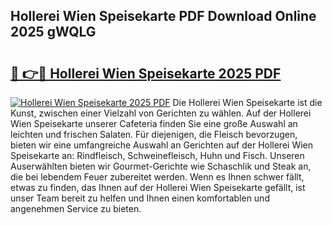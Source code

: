 ## Hollerei Wien Speisekarte PDF Download Online 2025 gWQLG

# <h2><a href="http://gc7z3u.nevu.top/?p=Hollerei+Wien+Speisekarte">🔗 👉🔴 Hollerei Wien Speisekarte 2025 PDF</a></h2>

[![Hollerei Wien Speisekarte 2025 PDF](https://i.imgur.com/dBaPXMq.png)](http://gc7z3u.nevu.top/?p=Hollerei+Wien+Speisekarte)
Die Hollerei Wien Speisekarte ist die Kunst, zwischen einer Vielzahl von Gerichten zu wählen. Auf der Hollerei Wien Speisekarte unserer Cafeteria finden Sie eine große Auswahl an leichten und frischen Salaten. Für diejenigen, die Fleisch bevorzugen, bieten wir eine umfangreiche Auswahl an Gerichten auf der Hollerei Wien Speisekarte an: Rindfleisch, Schweinefleisch, Huhn und Fisch. Unseren Auserwählten bieten wir Gourmet-Gerichte wie Schaschlik und Steak an, die bei lebendem Feuer zubereitet werden. Wenn es Ihnen schwer fällt, etwas zu finden, das Ihnen auf der Hollerei Wien Speisekarte gefällt, ist unser Team bereit zu helfen und Ihnen einen komfortablen und angenehmen Service zu bieten.

